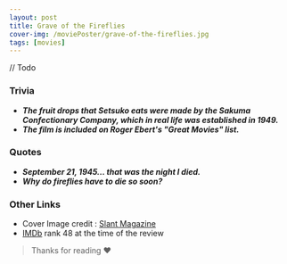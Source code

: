 ```yaml
---
layout: post
title: Grave of the Fireflies
cover-img: /moviePoster/grave-of-the-fireflies.jpg
tags: [movies]
---
```


// Todo

### Trivia
* ***The fruit drops that Setsuko eats were made by the Sakuma Confectionary Company, which in real life was established in 1949.***
* ***The film is included on Roger Ebert's "Great Movies" list.***

### Quotes
* ***September 21, 1945... that was the night I died.***
* ***Why do fireflies have to die so soon?*** 

### Other Links
* Cover Image credit : [Slant Magazine](https://www.slantmagazine.com/wp-content/uploads/2018/12/graveofthefireflies.jpg)
* [IMDb](https://www.imdb.com/title/tt0095327/) rank 48 at the time of the review



> Thanks for reading ❤
